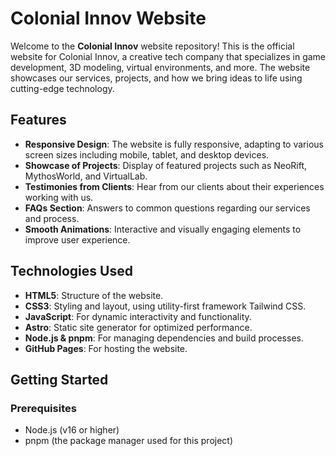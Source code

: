 # Colonial Innov Website

Welcome to the **Colonial Innov** website repository! This is the official website for Colonial Innov, a creative tech company that specializes in game development, 3D modeling, virtual environments, and more. The website showcases our services, projects, and how we bring ideas to life using cutting-edge technology.

## Features

- **Responsive Design**: The website is fully responsive, adapting to various screen sizes including mobile, tablet, and desktop devices.
- **Showcase of Projects**: Display of featured projects such as NeoRift, MythosWorld, and VirtualLab.
- **Testimonies from Clients**: Hear from our clients about their experiences working with us.
- **FAQs Section**: Answers to common questions regarding our services and process.
- **Smooth Animations**: Interactive and visually engaging elements to improve user experience.

## Technologies Used

- **HTML5**: Structure of the website.
- **CSS3**: Styling and layout, using utility-first framework Tailwind CSS.
- **JavaScript**: For dynamic interactivity and functionality.
- **Astro**: Static site generator for optimized performance.
- **Node.js & pnpm**: For managing dependencies and build processes.
- **GitHub Pages**: For hosting the website.

## Getting Started

### Prerequisites

- Node.js (v16 or higher)
- pnpm (the package manager used for this project)
